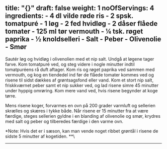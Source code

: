 title: "{}"
draft: false
weight: 1
noOfServings: 4
ingredients:
	- 4 dl vilde røde ris
	- 2 spsk. tomatpuré
	- 1 løg
	- 2 fed hvidløg
	- 2 dåser flåede tomater
	- 125 ml tør vermouth
	- ¼ tsk. røget paprika
	- ½ knoldselleri
	- Salt
	- Peber
	- Olivenolie
	- Smør
---

Sautér løg og hvidløg i olivenolien med et nip salt. Undgå at løgene
tager farve. Kom tomatpuré ved, og steg videre i nogle minutter indtil
tomatpuréens rå duft aftager. Kom ris og røget paprika ved sammen med
vermouth, og kog en tiendedel ind før de flåede tomater kommes ved og
risene til sidst dækkes af grøntsagsfond eller vand. Kom et stort nip
salt, friskkværnet peber samt et nip sukker ved, og lad risene simre 45
minutter under hyppig omrøring. Kom mere vand ved, hvis risene begynder
at koge tørre.

Mens risene koger, forvarmes en ovn på 200 grader varmluft og sellerien
skrælles og skæres i tykke både. Når risene er 15 minutter fra at være
færdige, steges sellerien gyldne i en blanding af olivenolie og smør,
krydres med salt og peber og tilberedes færdige i den varme ovn.

*Note: Hvis det er i sæson, kan man vende noget ribbet grøntål i risene
de sidste 5 minutter af kogetiden. **\
***


